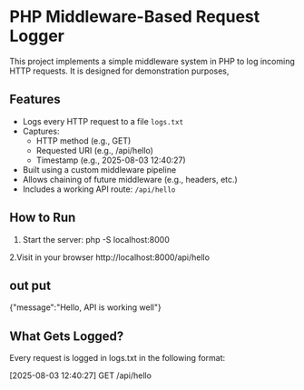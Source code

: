 # PHP Middleware-Based Request Logger

This project implements a simple middleware system in PHP to log incoming HTTP requests. It is designed for demonstration purposes,

##  Features

- Logs every HTTP request to a file `logs.txt`
- Captures:
  -  HTTP method (e.g., GET)
  - Requested URI (e.g., /api/hello)
  -  Timestamp (e.g., 2025-08-03 12:40:27)
- Built using a custom middleware pipeline
- Allows chaining of future middleware (e.g.,  headers, etc.)
- Includes a working API route: `/api/hello`


##  How to Run
1. Start the server: php -S localhost:8000

 2.Visit in your browser
 http://localhost:8000/api/hello

 ##  out put

 {"message":"Hello, API is working well"}


## What Gets Logged?
Every request  is logged in logs.txt in the following format:

[2025-08-03 12:40:27] GET /api/hello

 


